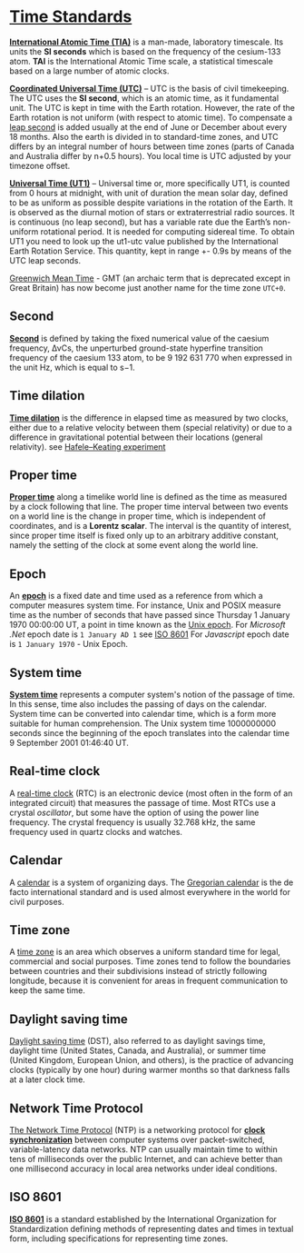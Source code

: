 # [Time Standards](https://en.wikipedia.org/wiki/Time_standard) 

[**International Atomic Time (TIA)**](https://en.wikipedia.org/wiki/International_Atomic_Time) is a man-made, laboratory timescale. Its units the **SI seconds** which is based on the frequency of the cesium-133 atom. **TAI** is the International Atomic Time scale, a statistical timescale based on a large number of atomic clocks.

[**Coordinated Universal Time (UTC)**](https://en.wikipedia.org/wiki/Coordinated_Universal_Time) – UTC is the basis of civil timekeeping. The UTC uses the **SI second**, which is an atomic time, as it fundamental unit. The UTC is kept in time with the Earth rotation. However, the rate of the Earth rotation is not uniform (with respect to atomic time). To compensate a [leap second](https://www.nist.gov/pml/time-and-frequency-division/time-realization/leap-seconds) is added usually at the end of June or December about every 18 months.
Also the earth is divided in to standard-time zones, and UTC differs by an integral number of hours between time zones (parts of Canada and Australia differ by n+0.5 hours). You local time is UTC adjusted by your timezone offset.

[**Universal Time (UT1)**](https://en.wikipedia.org/wiki/Universal_Time) – Universal time or, more specifically UT1, is counted from 0 hours at midnight, with unit of duration the mean solar day, defined to be as uniform as possible despite variations in the rotation of the Earth. It is observed as the diurnal motion of stars or
extraterrestrial radio sources. It is continuous (no leap second), but has a variable rate due the Earth’s non-uniform rotational period. It is needed for computing sidereal time. To obtain UT1 you need to look up the ut1-utc value published by the International Earth Rotation Service. This quantity, kept in range +- 0.9s by means of the UTC leap seconds. 

[Greenwich Mean Time](https://en.wikipedia.org/wiki/Greenwich_Mean_Time) - GMT (an archaic term that is deprecated except in Great Britain) has now become just another name for the time zone `UTC+0`.

## Second 

[**Second**](https://en.wikipedia.org/wiki/Second) is defined by taking the fixed numerical value of the caesium frequency, ΔνCs, the unperturbed ground-state hyperfine transition frequency of the caesium 133 atom, to be 9 192 631 770 when expressed in the unit Hz, which is equal to s−1.

## Time dilation

[**Time dilation**](https://en.wikipedia.org/wiki/Time_dilation) is the difference in elapsed time as measured by two clocks, either due to a relative velocity between them (special relativity) or due to a difference in gravitational potential between their locations (general relativity). 
see [Hafele–Keating experiment](https://en.wikipedia.org/wiki/Hafele%E2%80%93Keating_experiment)

## Proper time

[**Proper time**](https://en.wikipedia.org/wiki/Proper_time) along a timelike world line is defined as the time as measured by a clock following that line. The proper time interval between two events on a world line is the change in proper time, which is independent of coordinates, and is a **Lorentz scalar**. The interval is the quantity of interest, since proper time itself is fixed only up to an arbitrary additive constant, namely the setting of the clock at some event along the world line.

## Epoch
An [**epoch**](https://en.wikipedia.org/wiki/Epoch_(computing)) is a fixed date and time used as a reference from which a computer measures system time. For instance, Unix and POSIX measure time as the number of seconds that have passed since Thursday 1 January 1970 00:00:00 UT, a point in time known as the [Unix epoch](https://en.wikipedia.org/wiki/Unix_time).
For *Microsoft .Net* epoch date is `1 January AD 1` see [ISO 8601](https://en.wikipedia.org/wiki/ISO_8601)
For *Javascript* epoch date is `1 January 1970` - Unix Epoch.


## System time
[**System time**](https://en.wikipedia.org/wiki/System_time) represents a computer system's notion of the passage of time. In this sense, time also includes the passing of days on the calendar.
System time can be converted into calendar time, which is a form more suitable for human comprehension. 
The Unix system time 1000000000 seconds since the beginning of the epoch translates into the calendar time 9 September 2001 01:46:40 UT. 

## Real-time clock
A [real-time clock](https://en.wikipedia.org/wiki/Real-time_clock) (RTC) is an electronic device (most often in the form of an integrated circuit) that measures the passage of time. Most RTCs use a crystal *oscillator*, but some have the option of using the power line frequency. The crystal frequency is usually 32.768 kHz, the same frequency used in quartz clocks and watches.

## Calendar

A [calendar](https://en.wikipedia.org/wiki/Calendar) is a system of organizing days. 
The [Gregorian calendar](https://en.wikipedia.org/wiki/Gregorian_calendar) is the de facto international standard and is used almost everywhere in the world for civil purposes.

## Time zone

A [time zone](https://en.wikipedia.org/wiki/Time_zone) is an area which observes a uniform standard time for legal, commercial and social purposes. Time zones tend to follow the boundaries between countries and their subdivisions instead of strictly following longitude, because it is convenient for areas in frequent communication to keep the same time.

## Daylight saving time
[Daylight saving time](https://en.wikipedia.org/wiki/Daylight_saving_time) (DST), also referred to as daylight savings time, daylight time (United States, Canada, and Australia), or summer time (United Kingdom, European Union, and others), is the practice of advancing clocks (typically by one hour) during warmer months so that darkness falls at a later clock time.

## Network Time Protocol
[The Network Time Protocol](https://en.wikipedia.org/wiki/Network_Time_Protocol) (NTP) is a networking protocol for [**clock synchronization**](https://en.wikipedia.org/wiki/Clock_synchronization) between computer systems over packet-switched, variable-latency data networks. 
NTP can usually maintain time to within tens of milliseconds over the public Internet, and can achieve better than one millisecond accuracy in local area networks under ideal conditions.

## ISO 8601
[**ISO 8601**](https://en.wikipedia.org/wiki/ISO_8601) is a standard established by the International Organization for Standardization defining methods of representing dates and times in textual form, including specifications for representing time zones. 